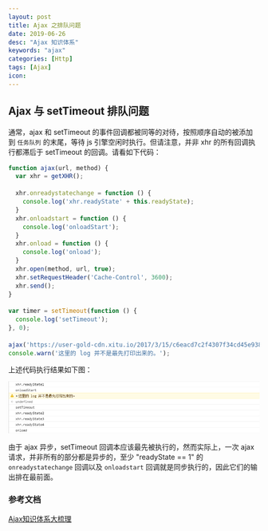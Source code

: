 ```yaml
---
layout: post
title: Ajax 之排队问题
date: 2019-06-26
desc: "Ajax 知识体系"
keywords: "ajax"
categories: [Http]
tags: [Ajax]
icon:
---
```


## Ajax 与 setTimeout 排队问题

通常，ajax 和 setTimeout 的事件回调都被同等的对待，按照顺序自动的被添加到 `任务队列` 的末尾，等待 js 引擎空闲时执行。但请注意，并非 xhr 的所有回调执行都滞后于 setTimeout 的回调。请看如下代码：

~~~javascript
function ajax(url, method) {
  var xhr = getXHR();

  xhr.onreadystatechange = function () {
    console.log('xhr.readyState' + this.readyState);
  }
  xhr.onloadstart = function () {
    console.log('onloadStart');
  }
  xhr.onload = function () {
    console.log('onload');
  }
  xhr.open(method, url, true);
  xhr.setRequestHeader('Cache-Control', 3600);
  xhr.send();
}

var timer = setTimeout(function () {
  console.log('setTimeout');
}, 0);

ajax('https://user-gold-cdn.xitu.io/2017/3/15/c6eacd7c2f4307f34cd45e93885d1cb6.png', 'GET');
console.warn('这里的 log 并不是最先打印出来的。');
~~~

上述代码执行结果如下图：

![setTimeout & ajax & 同步](https://github.com/Soulwail/Soulwail.github.io/raw/master/image_files/ajax_00.png)

由于 ajax 异步，setTimeout 回调本应该最先被执行的，然而实际上，一次 ajax 请求，并非所有的部分都是异步的，至少 "readyState == 1" 的 `onreadystatechange` 回调以及 `onloadstart` 回调就是同步执行的，因此它们的输出排在最前面。

### 参考文档

[Ajax知识体系大梳理](http://louiszhai.github.io/2016/11/02/ajax/ "hp")
